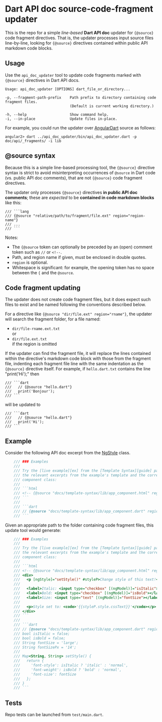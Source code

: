 # Dart API doc source-code-fragment updater

This is the repo for a simple _line-based_ **Dart API doc** updater for `{@source}` code fragment directives.
That is, the updater processes input source files line-by-line, looking for `{@source}` 
directives contained within public API markdown code blocks.

## Usage

Use the `api_doc_updater` tool to update code fragments marked with `{@source}` directives in Dart API docs.

```
Usage: api_doc_updater [OPTIONS] dart_file_or_directory...

-p, --fragment-path-prefix    Path prefix to directory containing code fragment files.
                              (Default is current working directory.)

-h, --help                    Show command help.
-i, --in-place                Update files in-place.
```

For example, you could run the updater over [AngularDart](https://github.com/dart-lang/angular2) source as follows:

`angular2> dart ../api_doc_updater/bin/api_doc_updater.dart -p doc/api/_fragments/ -i lib`

## @source syntax

Because this is a simple line-based processing tool, the `{@source}` directive syntax
is strict to avoid misinterpreting occurrences of `@source` in Dart
code (vs. public API doc comments), that are not `{@source}` code fragment directives.

The updater only processes `{@source}` directives **in public API
doc comments**; these are _expected_ to be **contained in code markdown blocks** like this:

```
/// ```lang
/// {@source "relative/path/to/fragment/file.ext" region="region-name"}
/// ...
/// ```
```

Notes:
- The `{@source` token can optionally be preceded by an (open) comment token such as
  `//` or `<!--`.
- Path, and region name if given, must be enclosed in double quotes.
- `region` is optional.
- Whitespace is significant: for example, the opening token has no space between the
  `{` and the `@source`.

## Code fragment updating

The updater does not create code fragment files, but it does expect such files to 
exist and be named following the conventions described below.

For a directive like `{@source "dir/file.ext" region="rname"}`, the updater will search the
fragment folder, for a file named:

- `dir/file-rname.ext.txt`<br>
   or
- `dir/file.ext.txt`<br>
   if the region is omitted

If the updater can find the fragment file, it will replace the lines contained within
the directive's markdown code block with those from the fragment file, indenting each
fragment file line with the same indentation as the `{@source}` directive itself.
For example, if `hello.dart.txt` contains the line "print('Hi');" then

```
/// ```dart
///   // {@source "hello.dart"}
///   print('Bonjour');
/// ```
```

will be updated to

```
/// ```dart
///   // {@source "hello.dart"}
///   print('Hi');
/// ```
```

## Example

Consider the following API doc excerpt from the
[NgStyle](https://webdev.dartlang.org/angular/api/angular2.common/NgStyle-class) class.

```dart
    /// ### Examples
    ///
    /// Try the [live example][ex] from the [Template Syntax][guide] page. Here are
    /// the relevant excerpts from the example's template and the corresponding
    /// component class:
    ///
    /// ```html
    /// <!-- {@source "docs/template-syntax/lib/app_component.html" region="NgStyle"} -->
    /// ```
    ///
    /// ```dart
    /// // {@source "docs/template-syntax/lib/app_component.dart" region="NgStyle"}
    /// ```
```

Given an appropriate path to the folder containing code fragment files, this
update tool would generate:

```dart
    /// ### Examples
    ///
    /// Try the [live example][ex] from the [Template Syntax][guide] page. Here are
    /// the relevant excerpts from the example's template and the corresponding
    /// component class:
    ///
    /// ```html
    /// <!-- {@source "docs/template-syntax/lib/app_component.html" region="NgStyle"} -->
    /// <div>
    ///   <p [ngStyle]="setStyle()" #styleP>Change style of this text!</p>
    /// 
    ///   <label>Italic: <input type="checkbox" [(ngModel)]="isItalic"></label> |
    ///   <label>Bold: <input type="checkbox" [(ngModel)]="isBold"></label> |
    ///   <label>Size: <input type="text" [(ngModel)]="fontSize"></label>
    /// 
    ///   <p>Style set to: <code>'{{styleP.style.cssText}}'</code></p>
    /// </div>
    /// ```
    ///
    /// ```dart
    /// // {@source "docs/template-syntax/lib/app_component.dart" region="NgStyle"}
    /// bool isItalic = false;
    /// bool isBold = false;
    /// String fontSize = 'large';
    /// String fontSizePx = '14';
    /// 
    /// Map<String, String> setStyle() {
    ///   return {
    ///     'font-style': isItalic ? 'italic' : 'normal',
    ///     'font-weight': isBold ? 'bold' : 'normal',
    ///     'font-size': fontSize
    ///   };
    /// }
    /// ```
```

## Tests

Repo tests can be launched from `test/main.dart`.